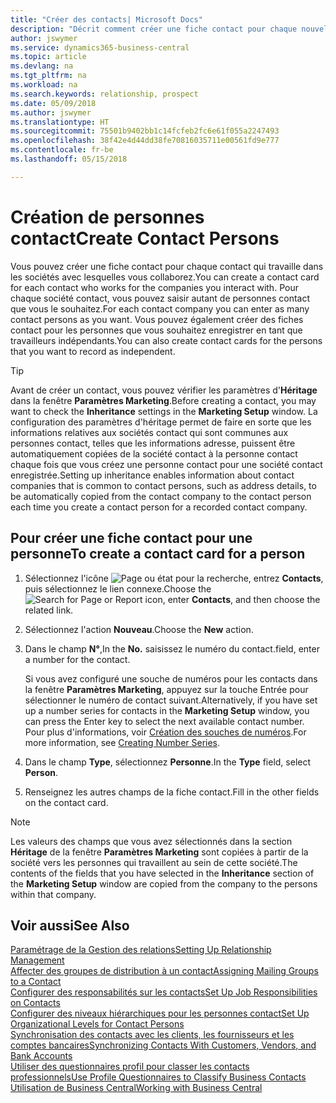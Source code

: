 ```yaml
---
title: "Créer des contacts| Microsoft Docs"
description: "Décrit comment créer une fiche contact pour chaque nouvelle personne ou nouveau prospect avec lequel vous collaborez ou entretenez des relations professionnelles."
author: jswymer
ms.service: dynamics365-business-central
ms.topic: article
ms.devlang: na
ms.tgt_pltfrm: na
ms.workload: na
ms.search.keywords: relationship, prospect
ms.date: 05/09/2018
ms.author: jswymer
ms.translationtype: HT
ms.sourcegitcommit: 75501b9402bb1c14fcfeb2fc6e61f055a2247493
ms.openlocfilehash: 38f42e4d44dd38fe70816035711e00561fd9e777
ms.contentlocale: fr-be
ms.lasthandoff: 05/15/2018

---
```

# <a name="create-contact-persons"></a><span data-ttu-id="e89b5-103">Création de personnes contact</span><span class="sxs-lookup"><span data-stu-id="e89b5-103">Create Contact Persons</span></span>
<span data-ttu-id="e89b5-104">Vous pouvez créer une fiche contact pour chaque contact qui travaille dans les sociétés avec lesquelles vous collaborez.</span><span class="sxs-lookup"><span data-stu-id="e89b5-104">You can create a contact card for each contact who works for the companies you interact with.</span></span> <span data-ttu-id="e89b5-105">Pour chaque société contact, vous pouvez saisir autant de personnes contact que vous le souhaitez.</span><span class="sxs-lookup"><span data-stu-id="e89b5-105">For each contact company you can enter as many contact persons as you want.</span></span> <span data-ttu-id="e89b5-106">Vous pouvez également créer des fiches contact pour les personnes que vous souhaitez enregistrer en tant que travailleurs indépendants.</span><span class="sxs-lookup"><span data-stu-id="e89b5-106">You can also create contact cards for the persons that you want to record as independent.</span></span>

> [!TIP]  
>   <span data-ttu-id="e89b5-107">Avant de créer un contact, vous pouvez vérifier les paramètres d'**Héritage** dans la fenêtre **Paramètres Marketing**.</span><span class="sxs-lookup"><span data-stu-id="e89b5-107">Before creating a contact, you may want to check the **Inheritance** settings in the **Marketing Setup** window.</span></span> <span data-ttu-id="e89b5-108">La configuration des paramètres d'héritage permet de faire en sorte que les informations relatives aux sociétés contact qui sont communes aux personnes contact, telles que les informations adresse, puissent être automatiquement copiées de la société contact à la personne contact chaque fois que vous créez une personne contact pour une société contact enregistrée.</span><span class="sxs-lookup"><span data-stu-id="e89b5-108">Setting up inheritance enables information about contact companies that is common to contact persons, such as address details, to be automatically copied from the contact company to the contact person each time you create a contact person for a recorded contact company.</span></span>

## <a name="to-create-a-contact-card-for-a-person"></a><span data-ttu-id="e89b5-109">Pour créer une fiche contact pour une personne</span><span class="sxs-lookup"><span data-stu-id="e89b5-109">To create a contact card for a person</span></span>
1. <span data-ttu-id="e89b5-110">Sélectionnez l'icône ![Page ou état pour la recherche](media/ui-search/search_small.png "Page ou état pour la recherche"), entrez **Contacts**, puis sélectionnez le lien connexe.</span><span class="sxs-lookup"><span data-stu-id="e89b5-110">Choose the ![Search for Page or Report](media/ui-search/search_small.png "Search for Page or Report icon") icon, enter **Contacts**, and then choose the related link.</span></span>
2. <span data-ttu-id="e89b5-111">Sélectionnez l'action **Nouveau**.</span><span class="sxs-lookup"><span data-stu-id="e89b5-111">Choose the **New** action.</span></span>
3. <span data-ttu-id="e89b5-112">Dans le champ **N°**,</span><span class="sxs-lookup"><span data-stu-id="e89b5-112">In the **No.**</span></span> <span data-ttu-id="e89b5-113">saisissez le numéro du contact.</span><span class="sxs-lookup"><span data-stu-id="e89b5-113">field, enter a number for the contact.</span></span>

    <span data-ttu-id="e89b5-114">Si vous avez configuré une souche de numéros pour les contacts dans la fenêtre **Paramètres Marketing**, appuyez sur la touche Entrée pour sélectionner le numéro de contact suivant.</span><span class="sxs-lookup"><span data-stu-id="e89b5-114">Alternatively, if you have set up a number series for contacts in the **Marketing Setup** window, you can press the Enter key to select the next available contact number.</span></span> <span data-ttu-id="e89b5-115">Pour plus d'informations, voir [Création des souches de numéros](ui-create-number-series.md).</span><span class="sxs-lookup"><span data-stu-id="e89b5-115">For more information, see [Creating Number Series](ui-create-number-series.md).</span></span>
4. <span data-ttu-id="e89b5-116">Dans le champ **Type**, sélectionnez **Personne**.</span><span class="sxs-lookup"><span data-stu-id="e89b5-116">In the **Type** field, select **Person**.</span></span>
5. <span data-ttu-id="e89b5-117">Renseignez les autres champs de la fiche contact.</span><span class="sxs-lookup"><span data-stu-id="e89b5-117">Fill in the other fields on the contact card.</span></span>

> [!NOTE]  
>   <span data-ttu-id="e89b5-118">Les valeurs des champs que vous avez sélectionnés dans la section **Héritage** de la fenêtre **Paramètres Marketing** sont copiées à partir de la société vers les personnes qui travaillent au sein de cette société.</span><span class="sxs-lookup"><span data-stu-id="e89b5-118">The contents of the fields that you have selected in the **Inheritance** section of the **Marketing Setup** window are copied from the company to the persons within that company.</span></span>

## <a name="see-also"></a><span data-ttu-id="e89b5-119">Voir aussi</span><span class="sxs-lookup"><span data-stu-id="e89b5-119">See Also</span></span>
[<span data-ttu-id="e89b5-120">Paramétrage de la Gestion des relations</span><span class="sxs-lookup"><span data-stu-id="e89b5-120">Setting Up Relationship Management</span></span>](marketing-setup-marketing.md)  
[<span data-ttu-id="e89b5-121">Affecter des groupes de distribution à un contact</span><span class="sxs-lookup"><span data-stu-id="e89b5-121">Assigning Mailing Groups to a Contact</span></span>](marketing-mailing-groups.md#AssignMailGroupContact)  
[<span data-ttu-id="e89b5-122">Configurer des responsabilités sur les contacts</span><span class="sxs-lookup"><span data-stu-id="e89b5-122">Set Up Job Responsibilities on Contacts</span></span>](marketing-job-responsibilities.md)  
[<span data-ttu-id="e89b5-123">Configurer des niveaux hiérarchiques pour les personnes contact</span><span class="sxs-lookup"><span data-stu-id="e89b5-123">Set Up Organizational Levels for Contact Persons</span></span>](marketing-organizational-levels.md)  
[<span data-ttu-id="e89b5-124">Synchronisation des contacts avec les clients, les fournisseurs et les comptes bancaires</span><span class="sxs-lookup"><span data-stu-id="e89b5-124">Synchronizing Contacts With Customers, Vendors, and Bank Accounts</span></span>](marketing-synchronize-contacts-customers-vendors-bank-accounts.md)  
[<span data-ttu-id="e89b5-125">Utiliser des questionnaires profil pour classer les contacts professionnels</span><span class="sxs-lookup"><span data-stu-id="e89b5-125">Use Profile Questionnaires to Classify Business Contacts</span></span>](marketing-create-contact-profile-questionnaire.md)  
[<span data-ttu-id="e89b5-126">Utilisation de Business Central</span><span class="sxs-lookup"><span data-stu-id="e89b5-126">Working with Business Central</span></span>](ui-work-product.md)  

